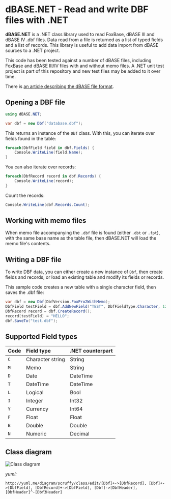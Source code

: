 ﻿# dBASE.NET - Read and write DBF files with .NET

__dBASE.NET__ is a .NET class library used to read FoxBase, dBASE III and dBASE IV .dbf files. Data read
from a file is returned as a list of typed fields and a list of records. This library is useful to add
data import from dBASE sources to a .NET project.

This code has been tested against a number of dBASE files, including FoxBase and dBASE III/IV
files with and without memo files. A .NET unit test project is part of this repository and new test files
may be added to it over time.

There is [an article describing the dBASE file format](http://web.archive.org/web/20150323061445/http://ulisse.elettra.trieste.it/services/doc/dbase/DBFstruct.htm#C1.5).

## Opening a DBF file

```c#
using dBASE.NET;

var dbf = new Dbf("database.dbf");
```

This returns an instance of the `Dbf` class. With this, you can iterate over fields found in the table:

```c#
foreach(DbfField field in dbf.Fields) {
	Console.WriteLine(field.Name);
}
```

You can also iterate over records:

```c#
foreach(DbfRecord record in dbf.Records) {
	Console.WriteLine(record);
}
```

Count the records:

```c#
Console.WriteLine(dbf.Records.Count);
```

## Working with memo files

When memo file accompanying the `.dbf` file is found (either `.dbt` or `.fpt`), with the same base name as the table file, then 
dBASE.NET will load the memo file's contents. 

## Writing a DBF file

To write DBF data, you can either create a new instance of `Dbf`, then create fields and records, or load an existing table and modify its fields or records.

This sample code creates a new table with a single character field, then saves the .dbf file:

```c#
var dbf = new Dbf(DbfVersion.FoxPro2WithMemo);
DbfField testField = dbf.AddNewField("TEST", DbfFieldType.Character, 12);
DbfRecord record = dbf.CreateRecord();
record[testField] = "HELLO";
dbf.SaveTo("test.dbf");
```

## Supported Field types

| Code | Field type       | .NET counterpart |
|:-----|:-------------    |:-----------------|
| `C`  | Character string | String           |
| `M`  | Memo             | String           |
| `D`  | Date             | DateTime         |
| `T`  | DateTime         | DateTime         |
| `L`  | Logical          | Bool             |
| `I`  | Integer          | Int32            |
| `Y`  | Currency         | Int64            |
| `F`  | Float            | Float            |
| `B`  | Double           | Double           |
| `N`  | Numeric          | Decimal          |


## Class diagram

![Class diagram](http://yuml.me/c941ecdf.png)

_yuml:_

```
http://yuml.me/diagram/scruffy/class/edit/[Dbf]+->[DbfRecord], [Dbf]+->[DbfField], [DbfRecord]+->[DbfField], [Dbf]->[DbfHeader], [DbfHeader]^-[Dbf3Header]
```` 
